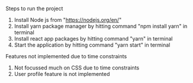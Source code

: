 Steps to run the project

1) Install Node js from "https://nodejs.org/en/"
2) Install yarn package manager by hitting command "npm install yarn" in terminal
3) Install react app packages by hitting command "yarn" in terminal
4) Start the application by hitting command "yarn start" in terminal

Features not implemented due to time constraints

1) Not focussed much on CSS due to time constraints
2) User profile feature is not implemented